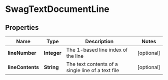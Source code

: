 
# SwagTextDocumentLine

## Properties
Name | Type | Description | Notes
------------ | ------------- | ------------- | -------------
**lineNumber** | **Integer** | The 1-based line index of the line |  [optional]
**lineContents** | **String** | The text contents of a single line of a text file |  [optional]



